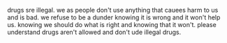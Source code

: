drugs sre illegal.
we as people don't use anything that cauees harm to us and is bad.
we refuse to be a dunder knowing it is wrong and it won't help us.
knowing we should do what is right and knowing that it won't.
please understand drugs aren't allowed and don't ude illegal drugs.
